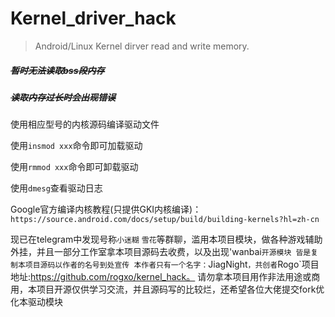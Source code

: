 # Kernel_driver_hack
> Android/Linux Kernel dirver read and write  memory.

##### ~~暂时无法读取bss段内存~~

##### ~~读取内存过长时会出现错误~~

使用相应型号的内核源码编译驱动文件

使用`insmod xxx`命令即可加载驱动

使用`rmmod xxx`命令即可卸载驱动

使用`dmesg`查看驱动日志

Google官方编译内核教程(只提供GKI内核编译)：`https://source.android.com/docs/setup/build/building-kernels?hl=zh-cn`

现已在telegram中发现号称`小迷糊` `雪花`等群聊，滥用本项目模块，做各种游戏辅助外挂，并且一部分工作室拿本项目源码去收费，以及出现'wanbai`开源模块 皆是复制本项目源码以作者的名号到处宣传 本作者只有一个名字：`JiagNight`，共创者`Rogo`项目地址:https://github.com/rogxo/kernel_hack。
请勿拿本项目用作非法用途或商用，本项目开源仅供学习交流，并且源码写的比较烂，还希望各位大佬提交fork优化本驱动模块
